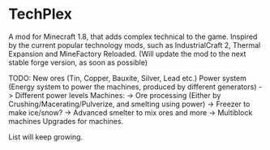 # TechPlex

A mod for Minecraft 1.8, that adds complex technical to the game. Inspired by the current popular technology mods, such as IndustrialCraft 2, Thermal Expansion and MineFactory Reloaded.
(Will update the mod to the next stable forge version, as soon as possible)

TODO:
New ores (Tin, Copper, Bauxite, Silver, Lead etc.)
Power system (Energy system to power the machines, produced by different generators)
  -> Different power levels
Machines:
  -> Ore processing (Either by Crushing/Macerating/Pulverize, and smelting using power)
  -> Freezer to make ice/snow?
  -> Advanced smelter to mix ores and more
  -> Multiblock machines
Upgrades for machines.

List will keep growing.
